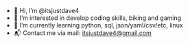 - 👋 Hi, I’m @itsjustdave4
- 👀 I’m interested in develop coding skills, biking and gaming
- 🌱 I’m currently learning python, sql, json/yaml/csv/etc, linux
- 📬 Contact me via mail: itsjustdave4@gmail.com

<!---
itsjustdave4/itsjustdave4 is a ✨ special ✨ repository because its `README.md` (this file) appears on your GitHub profile.
You can click the Preview link to take a look at your changes.
--->
